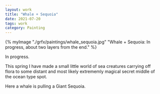 ```yaml
---
layout: work 
title: "Whale + Sequoia" 
date: 2021-07-20
tags: work
category: Painting 
---
```



{% myImage "./grfx/paintings/whale_sequoia.jpg" "Whale + Sequoia: In progress, about two layers from the end." %}

In progress.  

This spring I have made a small little world of sea creatures carrying off flora to some distant and most likely extrememly magical secret middle of the ocean type spot.

Here a whale is pulling a Giant Sequoia.

